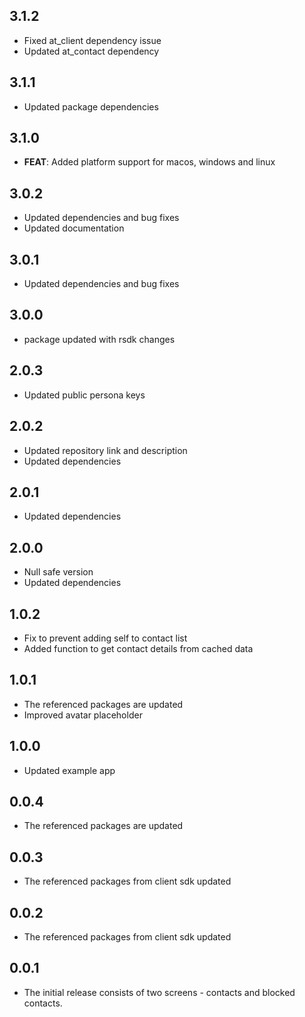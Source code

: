 ## 3.1.2
- Fixed at_client dependency issue
- Updated at_contact dependency

## 3.1.1
- Updated package dependencies

## 3.1.0
- **FEAT**: Added platform support for macos, windows and linux

## 3.0.2
- Updated dependencies and bug fixes
- Updated documentation

## 3.0.1
- Updated dependencies and bug fixes

## 3.0.0
- package updated with rsdk changes

## 2.0.3
- Updated public persona keys

## 2.0.2
- Updated repository link and description
- Updated dependencies

## 2.0.1
- Updated dependencies

## 2.0.0
- Null safe version
- Updated dependencies

## 1.0.2
- Fix to prevent adding self to contact list
- Added function to get contact details from cached data

## 1.0.1
- The referenced packages are updated
- Improved avatar placeholder

## 1.0.0
- Updated example app

## 0.0.4
- The referenced packages are updated

## 0.0.3
- The referenced packages from client sdk updated

## 0.0.2
- The referenced packages from client sdk updated

## 0.0.1
- The initial release consists of two screens - contacts and blocked contacts.